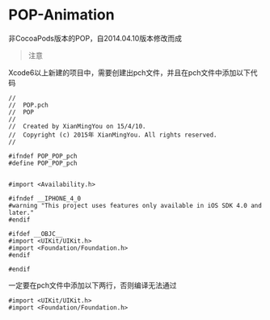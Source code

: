 # POP-Animation

非CocoaPods版本的POP，自2014.04.10版本修改而成

>注意

Xcode6以上新建的项目中，需要创建出pch文件，并且在pch文件中添加以下代码

```
//
//  POP.pch
//  POP
//
//  Created by XianMingYou on 15/4/10.
//  Copyright (c) 2015年 XianMingYou. All rights reserved.
//

#ifndef POP_POP_pch
#define POP_POP_pch


#import <Availability.h>

#ifndef __IPHONE_4_0
#warning "This project uses features only available in iOS SDK 4.0 and later."
#endif

#ifdef __OBJC__
#import <UIKit/UIKit.h>
#import <Foundation/Foundation.h>
#endif

#endif

```
一定要在pch文件中添加以下两行，否则编译无法通过

```
#import <UIKit/UIKit.h>
#import <Foundation/Foundation.h>
```
